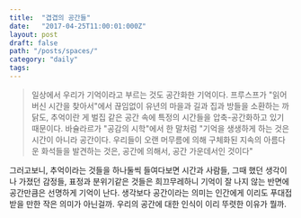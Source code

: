 ```yaml
---
title:  "겹겹의 공간들"
date:   "2017-04-25T11:00:01:000Z"
layout: post
draft: false
path: "/posts/spaces/"
category: "daily"
tags:
---
```

> 일상에서 우리가 기억이라고 부르는 것도 공간화한 기억이다. 프루스프가 "읽어버신 시간을 찾아서"에서 끊임없이 유년의 마을과 길과 집과 방들을 소환하는 까닭도, 추억이란 게 벌집 같은 공간 속에 특정의 시간들을 압축-공간화하고 있기 때문이다. 바슐라르가 "공감의 시학"에서 한 말처럼 "기억을 생생하게 하는 것은 시간이 아니라 공간이다. 우리들이 오랜 머무름에 의해 구체화된 지속의 아름다운 화석들을 발견하는 것은, 공간에 의해서, 공간 가운데서인 것이다"


그러고보니, 추억이라는 것들을 하나둘씩 들여다보면 시간과 사람들, 그때 했던 생각이나 가졌던 감정들, 표정과 분위기같은 것들은 희끄무레하니 기억이 잘 나지 않는 반면에 공간만큼은 선명하게 기억이 난다. 생각보다 공간이라는 의미는 인간에게 이리도 푸대접받을 만한 작은 의미가 아닌걸까. 우리의 공간에 대한 인식이 이리 뚜렷한 이유가 뭘까.

